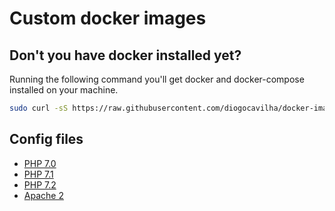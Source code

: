 # Custom docker images

## Don't you have docker installed yet?

Running the following command you'll get docker and docker-compose installed on your machine.

```sh
sudo curl -sS https://raw.githubusercontent.com/diogocavilha/docker-images/master/install.sh | sh
```

## Config files

- [PHP 7.0](https://github.com/diogocavilha/docker-images/tree/master/php/7.0)
- [PHP 7.1](https://github.com/diogocavilha/docker-images/tree/master/php/7.1)
- [PHP 7.2](https://github.com/diogocavilha/docker-images/tree/master/php/7.2)
- [Apache 2](https://github.com/diogocavilha/docker-images/tree/master/apache)
